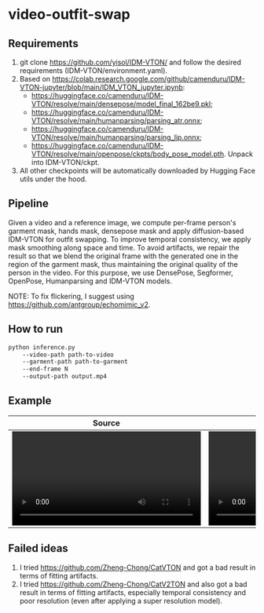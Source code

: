 # video-outfit-swap

## Requirements
1. git clone https://github.com/yisol/IDM-VTON/ and follow the desired requirements (IDM-VTON/environment.yaml).
2. Based on https://colab.research.google.com/github/camenduru/IDM-VTON-jupyter/blob/main/IDM_VTON_jupyter.ipynb:
    * https://huggingface.co/camenduru/IDM-VTON/resolve/main/densepose/model_final_162be9.pkl;
    * https://huggingface.co/camenduru/IDM-VTON/resolve/main/humanparsing/parsing_atr.onnx;
    * https://huggingface.co/camenduru/IDM-VTON/resolve/main/humanparsing/parsing_lip.onnx;
    * https://huggingface.co/camenduru/IDM-VTON/resolve/main/openpose/ckpts/body_pose_model.pth.
   Unpack into IDM-VTON/ckpt.
3. All other checkpoints will be automatically downloaded by Hugging Face utils under the hood.

## Pipeline
Given a video and a reference image, we compute per-frame person's garment mask, hands mask, densepose mask and apply diffusion-based IDM-VTON for outfit swapping. To improve temporal consistency, we apply mask smoothing along space and time. To avoid artifacts, we repair the result so that we blend the original frame with the generated one in the region of the garment mask, thus maintaining the original quality of the person in the video.
For this purpose, we use DensePose, Segformer, OpenPose, Humanparsing and IDM-VTON models.

NOTE: To fix flickering, I suggest using https://github.com/antgroup/echomimic_v2.


## How to run
```bash
python inference.py 
    --video-path path-to-video
    --garment-path path-to-garment
    --end-frame N
    --output-path output.mp4
```

## Example

Source | Generated
:-: | :-:
<video src='https://github.com/user-attachments/assets/c61b4b37-7b08-4d4b-9562-0384db05af56' width=384/> | <video src='https://github.com/user-attachments/assets/da5a9bd3-d735-4a5f-af5c-9f6c7c61d3cb' width=384/>

## Failed ideas
1. I tried https://github.com/Zheng-Chong/CatVTON and got a bad result in terms of fitting artifacts.
2. I tried https://github.com/Zheng-Chong/CatV2TON and also got a bad result in terms of fitting artifacts, especially temporal consistency and poor resolution (even after applying a super resolution model).
